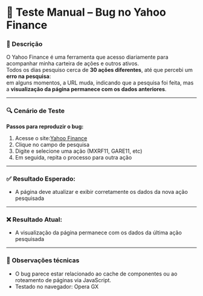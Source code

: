 # 🧪 Teste Manual – Bug no Yahoo Finance

### 📄 Descrição

O Yahoo Finance é uma ferramenta que acesso diariamente para acompanhar minha carteira de ações e outros ativos.  
Todos os dias pesquiso cerca de **30 ações diferentes**, até que percebi um **erro na pesquisa**:  
em alguns momentos, a URL muda, indicando que a pesquisa foi feita, mas a **visualização da página permanece com os dados anteriores**.

---

### 🔍 Cenário de Teste

**Passos para reproduzir o bug:**

1. Acesse o site:[Yahoo Finance](https://finance.yahoo.com)  
2. Clique no campo de pesquisa  
3. Digite e selecione uma ação (MXRF11, GARE11, etc)  
4. Em seguida, repita o processo para outra ação

---

### ✅ Resultado Esperado:

- A página deve atualizar e exibir corretamente os dados da nova ação pesquisada

---

### ❌ Resultado Atual:

- A visualização da página permanece com os dados da última ação pesquisada

---

### 🧠 Observações técnicas

- O bug parece estar relacionado ao cache de componentes ou ao roteamento de páginas via JavaScript.
- Testado no navegador: Opera GX
